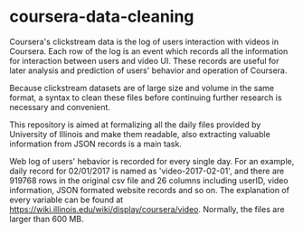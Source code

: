 # coursera-data-cleaning

Coursera's clickstream data is the log of users interaction with videos in Coursera. Each row of the log is an event which records all the information for interaction between users and video UI. These records are useful for later analysis and prediction of users' behavior and operation of Coursera. 

Because clickstream datasets are of large size and volume in the same format, a syntax to clean these files before continuing further research is necessary and convenient.

This repository is aimed at formalizing all the daily files provided by University of Illinois and make them readable, also extracting valuable information from JSON records is a main task. 

Web log of users' hebavior is recorded for every single day. For an example, daily record for 02/01/2017 is named as 'video-2017-02-01', and there are 919768 rows in the original csv file and 26 columns including userID, video information, JSON formated website records and so on. The explanation of every variable can be found at https://wiki.illinois.edu/wiki/display/coursera/video. Normally, the files are larger than 600 MB.


